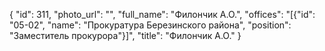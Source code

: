 {
    "id": 311,
    "photo_url": "",
    "full_name": "Филончик А.О.",
    "offices": "[{\"id\": \"05-02\", \"name\": \"Прокуратура Березинского района\", \"position\": \"Заместитель прокурора\"}]",
    "title": "Филончик А.О."
}